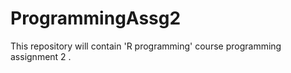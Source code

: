 ProgrammingAssg2
================

This repository will contain 'R programming' course programming assignment 2 .

